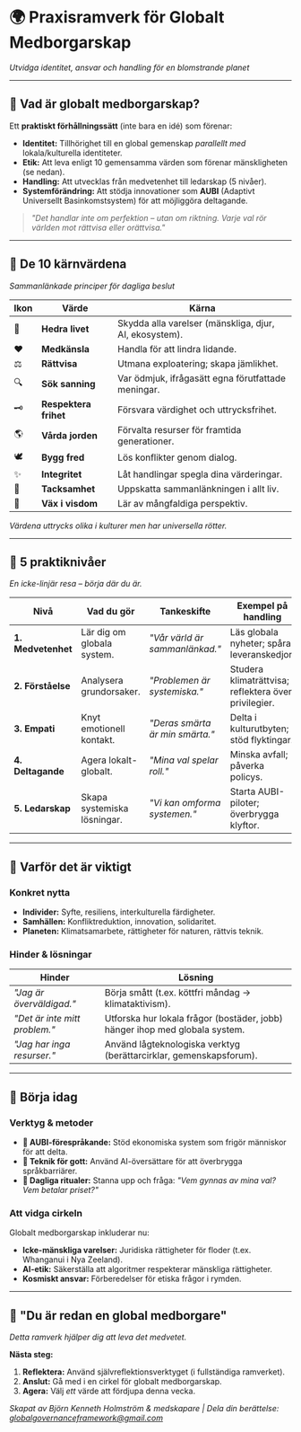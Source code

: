 # 🌍 **Praxisramverk för Globalt Medborgarskap**
*Utvidga identitet, ansvar och handling för en blomstrande planet*

---

## 🔹 **Vad är globalt medborgarskap?**
Ett **praktiskt förhållningssätt** (inte bara en idé) som förenar:
- **Identitet:** Tillhörighet till en global gemenskap *parallellt med* lokala/kulturella identiteter.
- **Etik:** Att leva enligt 10 gemensamma värden som förenar mänskligheten (se nedan).
- **Handling:** Att utvecklas från medvetenhet till ledarskap (5 nivåer).
- **Systemförändring:** Att stödja innovationer som **AUBI** (Adaptivt Universellt Basinkomstsystem) för att möjliggöra deltagande.

> *"Det handlar inte om perfektion – utan om riktning. Varje val rör världen mot rättvisa eller orättvisa."*

---

## 🔹 **De 10 kärnvärdena**
*Sammanlänkade principer för dagliga beslut*

| Ikon | Värde | Kärna |
|------|--------------------|----------------------------------|
| 🌱 | **Hedra livet** | Skydda alla varelser (mänskliga, djur, AI, ekosystem). |
| ❤️ | **Medkänsla** | Handla för att lindra lidande. |
| ⚖️ | **Rättvisa** | Utmana exploatering; skapa jämlikhet. |
| 🔍 | **Sök sanning** | Var ödmjuk, ifrågasätt egna förutfattade meningar. |
| 🗝️ | **Respektera frihet** | Försvara värdighet och uttrycksfrihet. |
| 🌎 | **Vårda jorden** | Förvalta resurser för framtida generationer. |
| 🕊️ | **Bygg fred** | Lös konflikter genom dialog. |
| ✨ | **Integritet** | Låt handlingar spegla dina värderingar. |
| 🙏 | **Tacksamhet** | Uppskatta sammanlänkningen i allt liv. |
| 🧠 | **Väx i visdom** | Lär av mångfaldiga perspektiv. |

*Värdena uttrycks olika i kulturer men har universella rötter.*

---

## 🔹 **5 praktiknivåer**
*En icke-linjär resa – börja där du är.*

| Nivå | Vad du gör | Tankeskifte | Exempel på handling |
|-------|----------------------|--------------------------------|----------------|
| **1. Medvetenhet** | Lär dig om globala system. | *"Vår värld är sammanlänkad."* | Läs globala nyheter; spåra leveranskedjor. |
| **2. Förståelse** | Analysera grundorsaker. | *"Problemen är systemiska."* | Studera klimaträttvisa; reflektera över privilegier. |
| **3. Empati** | Knyt emotionell kontakt. | *"Deras smärta är min smärta."* | Delta i kulturutbyten; stöd flyktingar. |
| **4. Deltagande** | Agera lokalt-globalt. | *"Mina val spelar roll."* | Minska avfall; påverka policys. |
| **5. Ledarskap** | Skapa systemiska lösningar. | *"Vi kan omforma systemen."* | Starta AUBI-piloter; överbrygga klyftor. |

---

## 🔹 **Varför det är viktigt**

### **Konkret nytta**
- **Individer:** Syfte, resiliens, interkulturella färdigheter.
- **Samhällen:** Konfliktreduktion, innovation, solidaritet.
- **Planeten:** Klimatsamarbete, rättigheter för naturen, rättvis teknik.

### **Hinder & lösningar**

| Hinder | Lösning |
|----------------|-------------------------------|
| *"Jag är överväldigad."* | Börja smått (t.ex. köttfri måndag → klimataktivism). |
| *"Det är inte mitt problem."* | Utforska hur lokala frågor (bostäder, jobb) hänger ihop med globala system. |
| *"Jag har inga resurser."* | Använd lågteknologiska verktyg (berättarcirklar, gemenskapsforum). |

---

## 🔹 **Börja idag**

### **Verktyg & metoder**
- **🧰 AUBI-förespråkande:** Stöd ekonomiska system som frigör människor för att delta.
- **📱 Teknik för gott:** Använd AI-översättare för att överbrygga språkbarriärer.
- **🌱 Dagliga ritualer:** Stanna upp och fråga: *"Vem gynnas av mina val? Vem betalar priset?"*

### **Att vidga cirkeln**
Globalt medborgarskap inkluderar nu:
- **Icke-mänskliga varelser:** Juridiska rättigheter för floder (t.ex. Whanganui i Nya Zeeland).
- **AI-etik:** Säkerställa att algoritmer respekterar mänskliga rättigheter.
- **Kosmiskt ansvar:** Förberedelser för etiska frågor i rymden.

---

## 🔹 **"Du är redan en global medborgare"**
*Detta ramverk hjälper dig att leva det medvetet.*

**Nästa steg:**
1. **Reflektera:** Använd självreflektionsverktyget (i fullständiga ramverket).
2. **Anslut:** Gå med i en cirkel för globalt medborgarskap.
3. **Agera:** Välj *ett* värde att fördjupa denna vecka.

*Skapat av Björn Kenneth Holmström & medskapare | Dela din berättelse: globalgovernanceframework@gmail.com*

